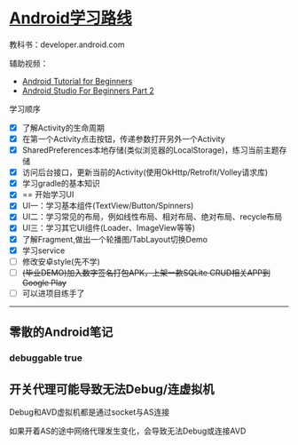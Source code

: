 # [Android学习路线](/2019/12/android_learn_step.md)

教科书：developer.android.com

辅助视频：

- [Android Tutorial for Beginners](https://www.youtube.com/watch?v=taSwS5rhtmc&list=PLS1QulWo1RIbb1cYyzZpLFCKvdYV_yJ-E&index=3)
- [Android Studio For Beginners Part 2](https://www.youtube.com/watch?v=6ow3L39Wxmg)

<i class="fa fa-hashtag"></i>
学习顺序

- [x] 了解Activity的生命周期
- [x] 在第一个Activity点击按钮，传递参数打开另外一个Activity
- [x] SharedPreferences本地存储(类似浏览器的LocalStorage)，练习当前主题存储
- [x] 访问后台接口，更新当前的Activity(使用OkHttp/Retrofit/Volley请求库)
- [x] 学习gradle的基本知识
- [x] == 开始学习UI
- [x] UI一：学习基本组件(TextView/Button/Spinners)
- [x] UI二：学习常见的布局，例如线性布局、相对布局、绝对布局、recycle布局
- [x] UI三：学习其它UI组件(Loader、ImageView等等)
- [x] 了解Fragment,做出一个轮播图/TabLayout切换Demo
- [x] 学习service
- [ ] 修改安卓style(先不学)
- [ ] ~~(毕业DEMO)加入数字签名打包APK，上架一款SQLite CRUD相关APP到Google Play~~
- [ ] 可以进项目练手了

---

## 零散的Android笔记

### debuggable true

## 开关代理可能导致无法Debug/连虚拟机

Debug和AVD虚拟机都是通过socket与AS连接

如果开着AS的途中网络代理发生变化，会导致无法Debug或连接AVD
